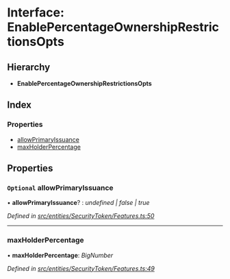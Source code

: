 # Interface: EnablePercentageOwnershipRestrictionsOpts

## Hierarchy

* **EnablePercentageOwnershipRestrictionsOpts**

## Index

### Properties

* [allowPrimaryIssuance](_entities_securitytoken_features_.enablepercentageownershiprestrictionsopts.md#optional-allowprimaryissuance)
* [maxHolderPercentage](_entities_securitytoken_features_.enablepercentageownershiprestrictionsopts.md#maxholderpercentage)

## Properties

### `Optional` allowPrimaryIssuance

• **allowPrimaryIssuance**? : *undefined | false | true*

*Defined in [src/entities/SecurityToken/Features.ts:50](https://github.com/PolymathNetwork/polymath-sdk/blob/e8bbc1e/src/entities/SecurityToken/Features.ts#L50)*

___

###  maxHolderPercentage

• **maxHolderPercentage**: *BigNumber*

*Defined in [src/entities/SecurityToken/Features.ts:49](https://github.com/PolymathNetwork/polymath-sdk/blob/e8bbc1e/src/entities/SecurityToken/Features.ts#L49)*
